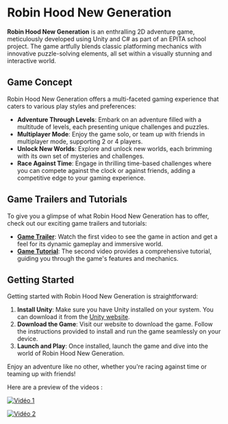 
# Robin Hood New Generation

**Robin Hood New Generation** is an enthralling 2D adventure game, meticulously developed using Unity and C# as part of an EPITA school project. The game artfully blends classic platforming mechanics with innovative puzzle-solving elements, all set within a visually stunning and interactive world.

## Game Concept

Robin Hood New Generation offers a multi-faceted gaming experience that caters to various play styles and preferences:

- **Adventure Through Levels**: Embark on an adventure filled with a multitude of levels, each presenting unique challenges and puzzles.
- **Multiplayer Mode**: Enjoy the game solo, or team up with friends in multiplayer mode, supporting 2 or 4 players.
- **Unlock New Worlds**: Explore and unlock new worlds, each brimming with its own set of mysteries and challenges.
- **Race Against Time**: Engage in thrilling time-based challenges where you can compete against the clock or against friends, adding a competitive edge to your gaming experience.

## Game Trailers and Tutorials

To give you a glimpse of what Robin Hood New Generation has to offer, check out our exciting game trailers and tutorials:

- **[Game Trailer](https://youtu.be/GWp7Gayqz8E)**: Watch the first video to see the game in action and get a feel for its dynamic gameplay and immersive world.
- **[Game Tutorial](https://youtu.be/K3K3KNu4CQk)**: The second video provides a comprehensive tutorial, guiding you through the game's features and mechanics.

## Getting Started

Getting started with Robin Hood New Generation is straightforward:

1. **Install Unity**: Make sure you have Unity installed on your system. You can download it from the [Unity website](https://unity.com/).
2. **Download the Game**: Visit our website to download the game. Follow the instructions provided to install and run the game seamlessly on your device.
3. **Launch and Play**: Once installed, launch the game and dive into the world of Robin Hood New Generation.

Enjoy an adventure like no other, whether you're racing against time or teaming up with friends!




Here are a preview of the videos : 

[![Vidéo 1](https://img.youtube.com/vi/GWp7Gayqz8E/0.jpg)](https://youtu.be/GWp7Gayqz8E)

[![Vidéo 2](https://img.youtube.com/vi/K3K3KNu4CQk/0.jpg)](https://youtu.be/K3K3KNu4CQk)
